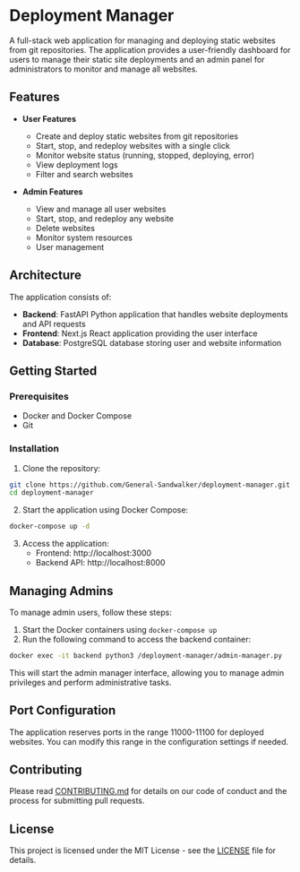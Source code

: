 # Deployment Manager

A full-stack web application for managing and deploying static websites from git repositories. The application provides a user-friendly dashboard for users to manage their static site deployments and an admin panel for administrators to monitor and manage all websites.

## Features

- **User Features**

  - Create and deploy static websites from git repositories
  - Start, stop, and redeploy websites with a single click
  - Monitor website status (running, stopped, deploying, error)
  - View deployment logs
  - Filter and search websites
- **Admin Features**

  - View and manage all user websites
  - Start, stop, and redeploy any website
  - Delete websites
  - Monitor system resources
  - User management

## Architecture

The application consists of:

- **Backend**: FastAPI Python application that handles website deployments and API requests
- **Frontend**: Next.js React application providing the user interface
- **Database**: PostgreSQL database storing user and website information

## Getting Started

### Prerequisites

- Docker and Docker Compose
- Git

### Installation

1. Clone the repository:

```bash
git clone https://github.com/General-Sandwalker/deployment-manager.git
cd deployment-manager
```

2. Start the application using Docker Compose:

```bash
docker-compose up -d
```

3. Access the application:
   - Frontend: http://localhost:3000
   - Backend API: http://localhost:8000

## Managing Admins

To manage admin users, follow these steps:

1. Start the Docker containers using `docker-compose up`
2. Run the following command to access the backend container:

```bash
docker exec -it backend python3 /deployment-manager/admin-manager.py
```

This will start the admin manager interface, allowing you to manage admin privileges and perform administrative tasks.

## Port Configuration

The application reserves ports in the range 11000-11100 for deployed websites. You can modify this range in the configuration settings if needed.

## Contributing

Please read [CONTRIBUTING.md](CONTRIBUTING.md) for details on our code of conduct and the process for submitting pull requests.

## License

This project is licensed under the MIT License - see the [LICENSE](LICENSE) file for details.
